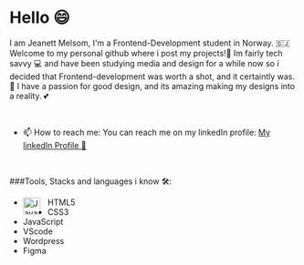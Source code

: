 <h1>Hello 😄</h1>

I am Jeanett Melsom, I'm a Frontend-Development student in Norway. 🇸🇯 Welcome to my personal github where i post my projects!🤩
Im fairly tech savvy 💻 and have been studying media and design for a while now so i decided that Frontend-development was worth a shot, and it certaintly was. 🫶
I have a passion for good design, and its amazing making my designs into a reality. 💕

<br>

- 📫 How to reach me: You can reach me on my linkedIn profile: <a href="https://www.linkedin.com/in/jeanett-melsom-927ab4123">My linkedIn Profile 💬</a>

<br>

###Tools, Stacks and languages i know 🛠:
<ul>
  <li><img align="left" alt="JavaScript" width="30px" style="padding-right:10px;" src="https://cdn.jsdelivr.net/gh/devicons/devicon/icons/javascript/javascript-original.svg"/> HTML5</li>
  <li> CSS3</li>
  <li> JavaScript</li>
  <li> VScode</li>
  <li> Wordpress</li>
  <li> Figma</li>
</ul>

#
